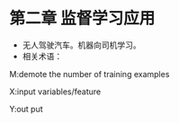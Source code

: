 # 第二章 监督学习应用

* 无人驾驶汽车。机器向司机学习。
* 相关术语：

M:demote the number of training examples

X:input variables/feature

Y:out put

